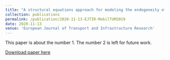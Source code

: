 ```yaml
---
title: "A structural equations approach for modeling the endogeneity of lane-mean speeds considering the downstream speeds"
collection: publications
permalink: /publication/2020-11-13-EJTIR-MobilTUM2019
date: 2020-11-13
venue: 'European Journal of Transport and Infrastructure Research'
---
```

This paper is about the number 1. The number 2 is left for future work.

[Download paper here](http://academicpages.github.io/files/EJTIR_publication_Qinglong_published_v.pdf)

